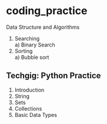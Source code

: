 # coding_practice  

Data Structure and Algorithms  
1) Searching  
	a) Binary Search  
2) Sorting  
	a) Bubble sort  


Techgig:  Python Practice
------------------------  
1) Introduction    
2) String  
3) Sets  
4) Collections  
5) Basic Data Types  
